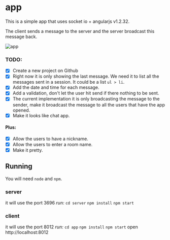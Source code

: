 
# app
This is a simple app that uses socket io + angularjs v1.2.32.

The client sends a message to the server and the server broadcast this message back.

![app](http://g.recordit.co/2hAmZVsMR7.gif)

### TODO:
- [x] Create a new project on Github
- [x] Right now it is only showing the last message. We need it to list all the messages sent in a session. It could be a list `ul > li`.
- [x] Add the date and time for each message.
- [x] Add a validation, don't let the user hit send if there nothing to be sent.
- [x] The current implementation it is only broadcasting the message to the sender, make it broadcast the message to all the users that have the app opened.
- [x] Make it looks like chat app.

#### Plus:
- [x] Allow the users to have a nickname.
- [x] Allow the users to enter a room name.
- [x] Make it pretty.

## Running

You will need `node` and `npm`.

### server
it will use the port 3696
*run:*
`cd server`
`npm install`
`npm start`

### client
it will use the port 8012
*run:*
`cd app`
`npm install`
`npm start`
open http://localhost:8012
